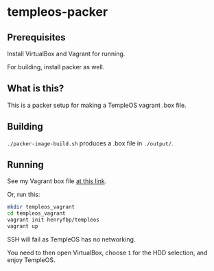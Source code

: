 # templeos-packer

## Prerequisites

Install VirtualBox and Vagrant for running.

For building, install packer as well.

## What is this?

This is a packer setup for making a TempleOS vagrant .box file.

## Building

`./packer-image-build.sh` produces a .box file in `./output/`.

## Running

See my Vagrant box file [at this link](https://app.vagrantup.com/henryfbp/boxes/templeos).

Or, run this:

```bash
mkdir templeos_vagrant
cd templeos_vagrant
vagrant init henryfbp/templeos
vagrant up
```

SSH will fail as TempleOS has no networking.

You need to then open VirtualBox, choose `1` for the HDD selection, and enjoy TempleOS.
